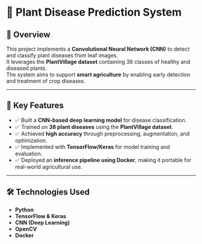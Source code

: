 # 🌱 Plant Disease Prediction System

## 📌 Overview
This project implements a **Convolutional Neural Network (CNN)** to detect and classify plant diseases from leaf images.  
It leverages the **PlantVillage dataset** containing 38 classes of healthy and diseased plants.  
The system aims to support **smart agriculture** by enabling early detection and treatment of crop diseases.

---

## 🚀 Key Features
- ✅ Built a **CNN-based deep learning model** for disease classification.  
- ✅ Trained on **38 plant diseases** using the **PlantVillage dataset**.  
- ✅ Achieved **high accuracy** through preprocessing, augmentation, and optimization.  
- ✅ Implemented with **TensorFlow/Keras** for model training and evaluation.  
- ✅ Deployed an **inference pipeline using Docker**, making it portable for real-world agricultural use.  

---

## 🛠️ Technologies Used
- **Python**
- **TensorFlow & Keras**
- **CNN (Deep Learning)**
- **OpenCV**
- **Docker**

